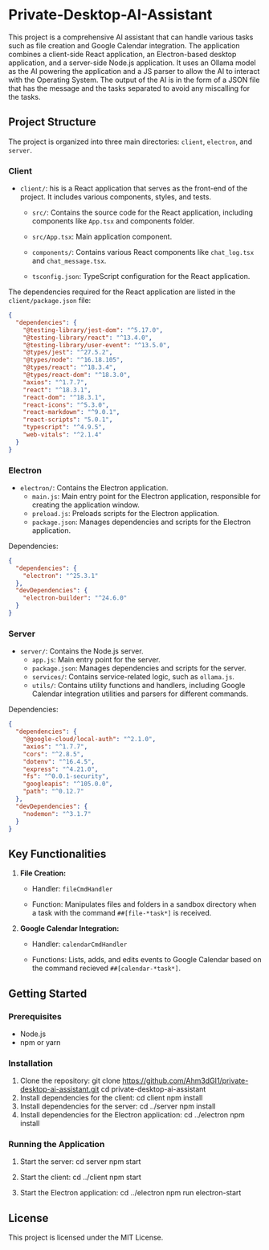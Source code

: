 # Private-Desktop-AI-Assistant
This project is a comprehensive AI assistant that can handle various tasks such as file creation and Google Calendar integration. The application combines a client-side React application, an Electron-based desktop application, and a server-side Node.js application. It uses an Ollama model as the AI powering the application and a JS parser to allow the AI to interact with the Operating System. The output of the AI is in the form of a JSON file that has the message and the tasks separated to avoid any miscalling for the tasks.

## Project Structure
The project is organized into three main directories: `client`, `electron`, and `server`.

### Client

* `client/`: his is a React application that serves as the front-end of the project. It includes various components, styles, and tests.

  * `src/`: Contains the source code for the React application, including components like `App.tsx` and components folder.

  * `src/App.tsx`: Main application component.

  * `components/`: Contains various React components like `chat_log.tsx` and `chat_message.tsx`.

  * `tsconfig.json`: TypeScript configuration for the React application.

The dependencies required for the React application are listed in the `client/package.json` file:
```json
{
  "dependencies": {
    "@testing-library/jest-dom": "^5.17.0",
    "@testing-library/react": "^13.4.0",
    "@testing-library/user-event": "^13.5.0",
    "@types/jest": "^27.5.2",
    "@types/node": "^16.18.105",
    "@types/react": "^18.3.4",
    "@types/react-dom": "^18.3.0",
    "axios": "^1.7.7",
    "react": "^18.3.1",
    "react-dom": "^18.3.1",
    "react-icons": "^5.3.0",
    "react-markdown": "^9.0.1",
    "react-scripts": "5.0.1",
    "typescript": "^4.9.5",
    "web-vitals": "^2.1.4"
  }
}
```

### Electron

* `electron/`: Contains the Electron application.
  * `main.js`: Main entry point for the Electron application, responsible for creating the application window.
  * `preload.js`: Preloads scripts for the Electron application.
  * `package.json`: Manages dependencies and scripts for the Electron application.

Dependencies:
```json
{
  "dependencies": {
    "electron": "^25.3.1"
  },
  "devDependencies": {
    "electron-builder": "^24.6.0"
  }
}
```

### Server

* `server/`: Contains the Node.js server.
  * `app.js`: Main entry point for the server.
  * `package.json`: Manages dependencies and scripts for the server.
  * `services/`: Contains service-related logic, such as `ollama.js`.
  * `utils/`: Contains utility functions and handlers, including Google Calendar integration utilities and parsers for different commands.

Dependencies:

```json
{
  "dependencies": {
    "@google-cloud/local-auth": "^2.1.0",
    "axios": "^1.7.7",
    "cors": "^2.8.5",
    "dotenv": "^16.4.5",
    "express": "^4.21.0",
    "fs": "^0.0.1-security",
    "googleapis": "^105.0.0",
    "path": "^0.12.7"
  },
  "devDependencies": {
    "nodemon": "^3.1.7"
  }
}
```

## Key Functionalities

1. **File Creation:**

    * Handler: `fileCmdHandler`

    * Function: Manipulates files and folders in a sandbox directory when a task with the command `##[file-*task*]` is received.

2. **Google Calendar Integration:**

    * Handler: `calendarCmdHandler`

    * Functions: Lists, adds, and edits events to Google Calendar based on the command recieved `##[calendar-*task*]`.

## Getting Started

### Prerequisites
* Node.js
* npm or yarn

### Installation

1. Clone the repository: git clone https://github.com/Ahm3dGI1/private-desktop-ai-assistant.git cd private-desktop-ai-assistant
2. Install dependencies for the client: cd client npm install
3. Install dependencies for the server: cd ../server npm install
4. Install dependencies for the Electron application: cd ../electron npm install

### Running the Application
1. Start the server: cd server npm start

2. Start the client: cd ../client npm start

3. Start the Electron application: cd ../electron npm run electron-start

## License
This project is licensed under the MIT License.
